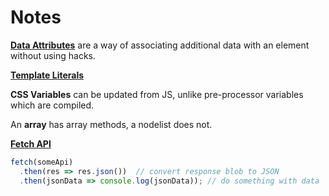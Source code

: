 # Notes

**[Data Attributes](https://developer.mozilla.org/en-US/docs/Learn/HTML/Howto/Use_data_attributes)** are a way of associating additional data with an element without using hacks.

**[Template Literals](https://developer.mozilla.org/en-US/docs/Web/JavaScript/Reference/Template_literals)**

**CSS Variables** can be updated from JS, unlike pre-processor variables which are compiled.

An **array** has array methods, a nodelist does not.


**[Fetch API](https://developer.mozilla.org/en-US/docs/Web/API/Fetch_API)**
```JavaScript
fetch(someApi)
  .then(res => res.json())  // convert response blob to JSON
  .then(jsonData => console.log(jsonData)); // do something with data
```
